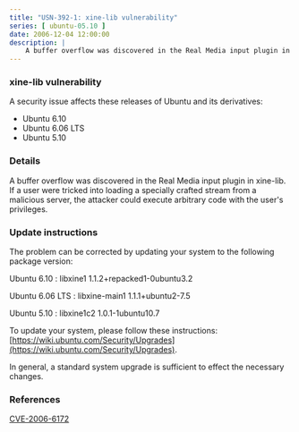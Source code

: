 ```yaml
---
title: "USN-392-1: xine-lib vulnerability"
series: [ ubuntu-05.10 ]
date: 2006-12-04 12:00:00
description: |
    A buffer overflow was discovered in the Real Media input plugin in  xine-lib.  If a user were tricked into loading a specially crafted  stream from a malicious server, the attacker could execute arbitrary  code with the user&#39;s privileges.
--- 
```

 
### xine-lib vulnerability

A security issue affects these releases of Ubuntu and its derivatives:

* Ubuntu 6.10
* Ubuntu 6.06 LTS
* Ubuntu 5.10

### Details

A buffer overflow was discovered in the Real Media input plugin in xine-lib. If a user were tricked into loading a specially crafted stream from a malicious server, the attacker could execute arbitrary code with the user&#39;s privileges.

### Update instructions

The problem can be corrected by updating your system to the following package version:

Ubuntu 6.10
 : libxine1 <span>1.1.2+repacked1-0ubuntu3.2</span>

Ubuntu 6.06 LTS
 : libxine-main1 <span>1.1.1+ubuntu2-7.5</span>

Ubuntu 5.10
 : libxine1c2 <span>1.0.1-1ubuntu10.7</span>

To update your system, please follow these instructions: [https://wiki.ubuntu.com/Security/Upgrades](https://wiki.ubuntu.com/Security/Upgrades).

In general, a standard system upgrade is sufficient to effect the necessary changes.

### References

 [CVE-2006-6172](http://people.ubuntu.com/~ubuntu-security/cve/CVE-2006-6172)
 
